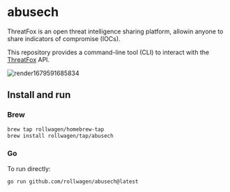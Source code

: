 # abusech


ThreatFox is an open threat intelligence sharing platform, allowin anyone to share indicators of compromise (IOCs).

This repository provides a command-line tool (CLI) to
interact with the [ThreatFox](https://threatfox.abuse.ch/) API.

![render1679591685834](https://user-images.githubusercontent.com/7364201/227285831-69b021f5-6e74-4cb7-b7e2-941656664dd5.gif)

## Install and run

### Brew

```sh
brew tap rollwagen/homebrew-tap
brew install rollwagen/tap/abusech
```

### Go

To run directly:

```sh
go run github.com/rollwagen/abusech@latest
```
